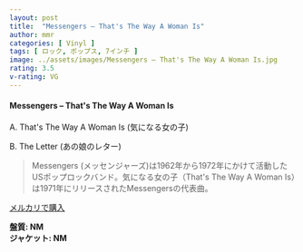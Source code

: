 ```yaml
---
layout: post
title:  "Messengers – That's The Way A Woman Is"
author: mmr
categories: [ Vinyl ]
tags: [ ロック, ポップス, 7インチ ]
image: ../assets/images/Messengers – That's The Way A Woman Is.jpg
rating: 3.5
v-rating: VG
---
```


#### Messengers – That's The Way A Woman Is

A. That's The Way A Woman Is (気になる女の子)

B. The Letter (あの娘のレター)

> Messengers (メッセンジャーズ)は1962年から1972年にかけて活動したUSポップロックバンド。気になる女の子（That's The Way A Woman Is）は1971年にリリースされたMessengersの代表曲。

[メルカリで購入](https://jp.mercari.com/item/m10066256629)

<div class="mt-4 mb-4 d-flex align-items-center">
<strong class="mr-1">盤質: NM</strong>
</div>
<div class="mt-4 mb-4 d-flex align-items-center">
<strong class="mr-1">ジャケット: NM</strong>
</div>
